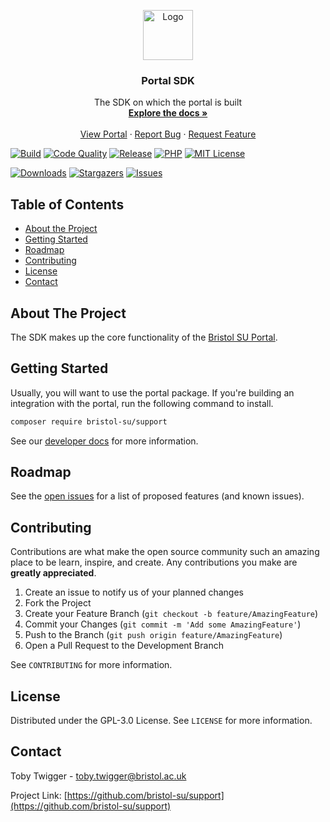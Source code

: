 <p align="center">
  <a href="https://github.com/bristol-su/repo">
    <img src="https://s3.eu-west-2.amazonaws.com/bristol-su-static-bucket/committee-portal/su-logo.jpg" alt="Logo" width="80" height="80">
  </a>

  <h3 align="center">Portal SDK</h3>

  <p align="center">
    The SDK on which the portal is built
    <br />
    <a href="https://docs.bristolsustaging.co.uk"><strong>Explore the docs »</strong></a>
    <br />
    <br />
    <a href="https://github.com/bristol-su/portal">View Portal</a>
    ·
    <a href="https://github.com/bristol-su/support/issues/new?template=bug_report.md">Report Bug</a>
    ·
    <a href="https://github.com/bristol-su/support/issues/new?template=feature_request.md">Request Feature</a>
  </p>
</p>

<!-- PROJECT SHIELDS -->
<!--
*** I'm using markdown "reference style" links for readability.
*** Reference links are enclosed in brackets [ ] instead of parentheses ( ).
*** See the bottom of this document for the declaration of the reference variables
*** for contributors-url, forks-url, etc. This is an optional, concise syntax you may use.
*** https://www.markdownguide.org/basic-syntax/#reference-style-links
-->

[![Build][build-status-shield]][build-status-url]
[![Code Quality][code-quality-shield]][code-quality-url]
[![Release][release-shield]][release-url]
[![PHP][coverage-shield]][coverage-url]
[![MIT License][license-shield]][license-url]

[![Downloads][downloads-shield]][downloads-url]
[![Stargazers][stars-shield]][stars-url]
[![Issues][issues-shield]][issues-url]

<!-- TABLE OF CONTENTS -->
## Table of Contents

* [About the Project](#about-the-project)
* [Getting Started](#getting-started)
* [Roadmap](#roadmap)
* [Contributing](#contributing)
* [License](#license)
* [Contact](#contact)


## About The Project

The SDK makes up the core functionality of the [Bristol SU Portal](https://github.com/bristol-su/portal). 

## Getting Started

Usually, you will want to use the portal package. If you're building an integration with the portal, run the following command to install.

```sh
composer require bristol-su/support
```

See our [developer docs](https://docs.bristolsustaging.co.uk/books/module-development) for more information.

<!-- ROADMAP -->
## Roadmap

See the [open issues](https://github.com/github_username/repo/issues) for a list of proposed features (and known issues).


<!-- CONTRIBUTING -->
## Contributing

Contributions are what make the open source community such an amazing place to be learn, inspire, and create. Any contributions you make are **greatly appreciated**.

1. Create an issue to notify us of your planned changes
2. Fork the Project
3. Create your Feature Branch (`git checkout -b feature/AmazingFeature`)
4. Commit your Changes (`git commit -m 'Add some AmazingFeature'`)
5. Push to the Branch (`git push origin feature/AmazingFeature`)
6. Open a Pull Request to the Development Branch

See `CONTRIBUTING` for more information.

<!-- LICENSE -->
## License

Distributed under the GPL-3.0 License. See `LICENSE` for more information.



<!-- CONTACT -->
## Contact

Toby Twigger - [toby.twigger@bristol.ac.uk](mailto:toby.twigger@bristol.ac.uk)

Project Link: [https://github.com/bristol-su/support](https://github.com/bristol-su/support)




<!-- MARKDOWN LINKS & IMAGES -->
<!-- https://www.markdownguide.org/basic-syntax/#reference-style-links -->
[release-shield]: https://img.shields.io/packagist/v/bristol-su/support?include_prereleases&style=for-the-badge
[release-url]: https://github.com/bristol-su/support
[coverage-shield]: https://img.shields.io/scrutinizer/coverage/g/bristol-su/support/master?style=for-the-badge
[coverage-url]: https://scrutinizer-ci.com/g/bristol-su/support/build-status/masterhttps://github.com/bristol-su/support
[build-status-shield]: https://img.shields.io/scrutinizer/build/g/bristol-su/support/master?style=for-the-badge
[build-status-url]: https://scrutinizer-ci.com/g/bristol-su/support/build-status/master
[downloads-shield]: https://img.shields.io/packagist/dt/bristol-su/support?style=for-the-badge
[downloads-url]: https://packagist.org/packages/bristol-su/support
[code-quality-shield]: https://img.shields.io/scrutinizer/quality/g/bristol-su/support/master?style=for-the-badge
[code-quality-url]: https://scrutinizer-ci.com/g/bristol-su/support/?branch=master
[stars-shield]: https://img.shields.io/github/stars/bristol-su/support?style=for-the-badge
[stars-url]: https://github.com/bristol-su/support/stargazers
[issues-shield]: https://img.shields.io/github/issues/bristol-su/support?style=for-the-badge
[issues-url]: https://github.com/bristol-su/support/issues
[license-shield]: https://img.shields.io/github/license/bristol-su/support?style=for-the-badge
[license-url]: https://github.com/bristol-su/support/blob/master/LICENCE.md
